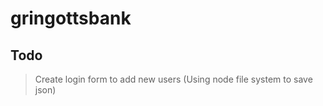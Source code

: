 # gringottsbank

## Todo

> Create login form to add new users (Using node file system to save json)

